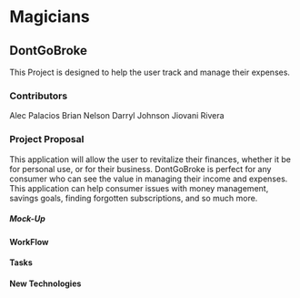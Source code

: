 # Magicians



## DontGoBroke
This Project is designed to help the user track and manage their expenses.

### Contributors
Alec Palacios
Brian Nelson
Darryl Johnson
Jiovani Rivera


### Project Proposal
This application will allow the user to revitalize their finances, whether it be for personal use, or for their business.
DontGoBroke is perfect for any consumer who can see the value in managing their income and expenses. This application can 
help consumer issues with money management, savings goals, finding forgotten subscriptions, and so much more. 

##### Mock-Up
















#### WorkFlow













#### Tasks 












#### New Technologies